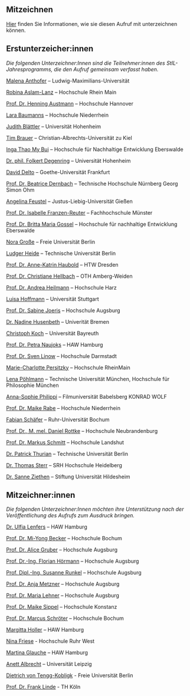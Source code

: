 <!--
.. title: Unterzeicher:innen
.. slug: unterzeichnende
.. date: 2023-06-07 20:41:10 UTC+02:00
.. tags: 
.. category: 
.. link: 
.. description: 
.. type: text
-->

## Mitzeichnen

[Hier](mitzeichnen.html) finden Sie Informationen, wie sie diesen Aufruf mit unterzeichnen können.

##  Erstunterzeicher:innen

_Die folgenden Unterzeichner:Innen sind die Teilnehmer:innen des StIL-Jahresprogramms, die den Aufruf gemeinsam verfasst haben._

[Malena Anthofer](https://stiftung-hochschullehre.de/externe-koepfe/malena-anthofer/) – Ludwig-Maximilians-Universität

[Robina Aslam-Lanz](https://stiftung-hochschullehre.de/externe-koepfe/robina-aslam-lanz/) – Hochschule Rhein Main

[Prof. Dr. Henning Austmann](https://stiftung-hochschullehre.de/externe-koepfe/henning-austmann/) – Hochschule Hannover

[Lara Baumanns](https://stiftung-hochschullehre.de/externe-koepfe/lara-baumanns/) – Hochschule Niederrhein

[Judith Blättler](https://stiftung-hochschullehre.de/externe-koepfe/judith-blaettler/) – Universität Hohenheim

[Tim Brauer](https://stiftung-hochschullehre.de/externe-koepfe/tim-brauer/) – Christian-Albrechts-Universität zu Kiel

[Inga Thao My Bui](https://stiftung-hochschullehre.de/externe-koepfe/inga-thao-my-bui/) – Hochschule für Nachhaltige Entwicklung Eberswalde

[Dr. phil. Folkert Degenring](https://stiftung-hochschullehre.de/externe-koepfe/folkert-degenring/) – Universität Hohenheim

[David Delto](https://stiftung-hochschullehre.de/externe-koepfe/david-delto/) – Goethe-Universität Frankfurt

[Prof. Dr. Beatrice Dernbach](https://stiftung-hochschullehre.de/externe-koepfe/beatrice-dernbach/) – Technische Hochschule Nürnberg Georg Simon Ohm

[Angelina Feustel](https://stiftung-hochschullehre.de/externe-koepfe/angelina-feustel/) – Justus-Liebig-Universität Gießen

[Prof. Dr. Isabelle Franzen-Reuter](https://stiftung-hochschullehre.de/externe-koepfe/isabelle-franzen-reuter/) – Fachhochschule Münster

[Prof. Dr. Britta Maria Gossel](https://stiftung-hochschullehre.de/externe-koepfe/britta-maria-gossel/) – Hochschule für nachhaltige Entwicklung Eberswalde

[Nora Große](https://stiftung-hochschullehre.de/externe-koepfe/nora-grosse/) – Freie Universität Berlin

[Ludger Heide](https://stiftung-hochschullehre.de/externe-koepfe/ludger-heide/) – Technische Universität Berlin

[Prof. Dr. Anne-Katrin Haubold](https://stiftung-hochschullehre.de/externe-koepfe/anne-katrin-haubold/) – HTW Dresden

[Prof. Dr. Christiane Hellbach](https://stiftung-hochschullehre.de/externe-koepfe/christiane-hellbach/) – OTH Amberg-Weiden

[Prof. Dr. Andrea Heilmann](https://stiftung-hochschullehre.de/externe-koepfe/andrea-heilmann/) – Hochschule Harz

[Luisa Hoffmann](https://stiftung-hochschullehre.de/externe-koepfe/luisa-hoffmann/) – Universität Stuttgart

[Prof. Dr. Sabine Joeris](https://stiftung-hochschullehre.de/externe-koepfe/sabine-joeris/) – Hochschule Augsburg

[Dr. Nadine Husenbeth](https://stiftung-hochschullehre.de/externe-koepfe/nadine-husenbeth/) – Univerität Bremen

[Christoph Koch](https://stiftung-hochschullehre.de/externe-koepfe/christoph-koch/) – Universität Bayreuth

[Prof. Dr. Petra Naujoks](https://stiftung-hochschullehre.de/externe-koepfe/petra-naujoks/) – HAW Hamburg

[Prof. Dr. Sven Linow](https://stiftung-hochschullehre.de/externe-koepfe/sven-linow/) – Hochschule Darmstadt

[Marie-Charlotte Persitzky](https://stiftung-hochschullehre.de/externe-koepfe/marie-charlotte-persitzky/) – Hochschule RheinMain

[Lena Pöhlmann](https://stiftung-hochschullehre.de/externe-koepfe/lena-poehlmann/) – Technische Universität München, Hochschule für Philosophie München

[Anna-Sophie Philippi](https://stiftung-hochschullehre.de/externe-koepfe/anna-sophie-philippi/) – Filmuniversität Babelsberg KONRAD WOLF

[Prof. Dr. Maike Rabe](https://stiftung-hochschullehre.de/externe-koepfe/maike-rabe/) – Hochschule Niederrhein

[Fabian Schäfer](https://stiftung-hochschullehre.de/externe-koepfe/fabian-schaefer/) – Ruhr-Universität Bochum

[Prof. Dr., M. mel. Daniel Rottke](https://stiftung-hochschullehre.de/externe-koepfe/daniel-rottke/) – Hochschule Neubrandenburg

[Prof. Dr. Markus Schmitt](https://stiftung-hochschullehre.de/externe-koepfe/markus-schmitt/) – Hochschule Landshut

[Dr. Patrick Thurian](https://stiftung-hochschullehre.de/externe-koepfe/patrick-thurian/) – Technische Universität Berlin

[Dr. Thomas Sterr](https://stiftung-hochschullehre.de/externe-koepfe/thomas-sterr/) – SRH Hochschule Heidelberg

[Dr. Sanne Ziethen](https://stiftung-hochschullehre.de/externe-koepfe/sanne-ziethen/) – Stiftung Universität Hildesheim

## Mitzeichner:innen

_Die folgenden Unterzeichner:Innen möchten ihre Unterstützung nach der Veröffentlichung des Aufrufs zum Ausdruck bringen._

[Dr. Ulfia Lenfers](https://www.haw-hamburg.de/hochschule/beschaeftigte/detail/person/person/show/ulfia-lenfers/) – HAW Hamburg

[Prof. Dr. Mi-Yong Becker](https://www.hochschule-bochum.de/die-bo/hochschule/praesidium/mitglieder/prof-dr-mi-yong-becker/) – Hochschule Bochum

[Prof. Dr. Alice Gruber](https://www.hs-augsburg.de/International/Alice-Gruber.html) – Hochschule Augsburg

[Prof. Dr.-Ing. Florian Hörmann](https://www.hs-augsburg.de/fmv/Florian-Hoermann.html) – Hochschule Augsburg

[Prof. Dipl.-Ing. Susanne Runkel](https://www.hs-augsburg.de/Architektur-und-Bauwesen/Susanne-Runkel.html) – Hochschule Augsburg

[Prof. Dr. Anja Metzner](https://www.hs-augsburg.de/Informatik/Anja-Metzner.html) – Hochschule Augsburg

[Prof. Dr. Maria Lehner](https://www.hs-augsburg.de/Wirtschaft/Maria-Lehner.html) – Hochschule Augsburg

[Prof. Dr. Maike Sippel](https://www.htwg-konstanz.de/hochschule/personen/maike-sippel/startseite) – Hochschule Konstanz

[Prof. Dr. Marcus Schröter](https://www.hochschule-bochum.de/fbw/team/schroeter/) – Hochschule Bochum

[Margitta Holler](https://www.haw-hamburg.de/hochschule/beschaeftigte/detail/person/person/show/margitta-holler/) – HAW Hamburg

[Nina Friese](https://www.hochschule-ruhr-west.de/die-hrw/lehre-an-der-hrw/hochschuldidaktik/team/) - Hochschule Ruhr West

[Martina Glauche](https://www.haw-hamburg.de/hochschule/beschaeftigte/detail/person/person/show/martina-glauche/) – HAW Hamburg

[Anett Albrecht](https://www.uni-leipzig.de/personenprofil/mitarbeiter/anett-albrecht) – Universität Leipzig

[Dietrich von Tengg-Kobligk](https://www.fu-berlin.de/sites/nachhaltigkeit/stabsstelle/team/24_tengg-kobligk.html) - Freie Universität Berlin

[Prof. Dr. Frank Linde](https://lehrehochn.de/frank-linde/) - TH Köln
